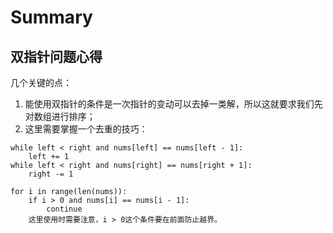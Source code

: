 # Summary

## 双指针问题心得

几个关键的点：

1. 能使用双指针的条件是一次指针的变动可以去掉一类解，所以这就要求我们先对数组进行排序；
2. 这里需要掌握一个去重的技巧：
```
while left < right and nums[left] == nums[left - 1]:
    left += 1
while left < right and nums[right] == nums[right + 1]:
    right -= 1

for i in range(len(nums)):
    if i > 0 and nums[i] == nums[i - 1]:
        continue
    这里使用时需要注意，i > 0这个条件要在前面防止越界。
```

